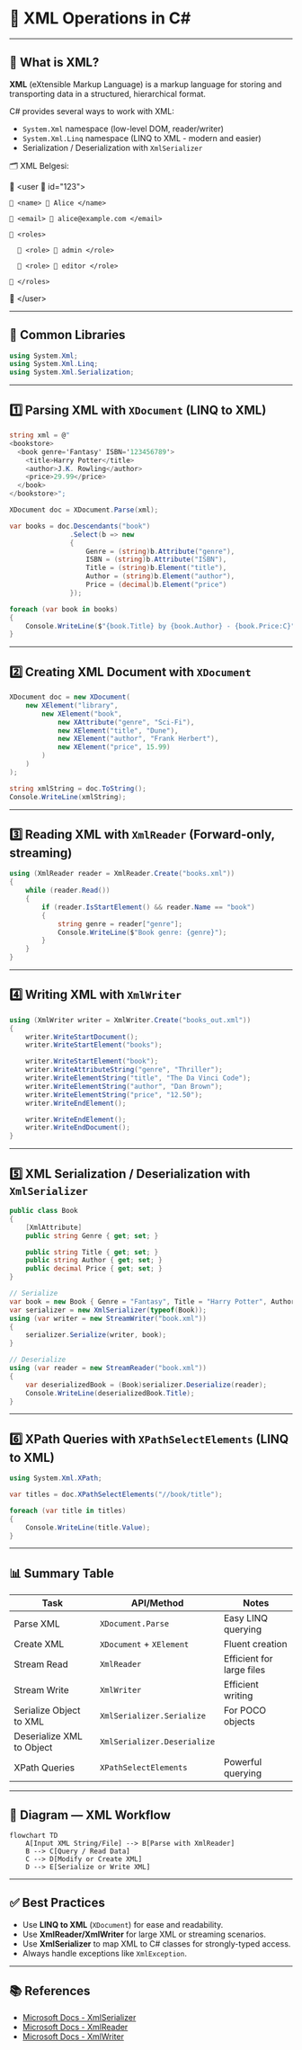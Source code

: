 # 📗 XML Operations in C#

---

## 📌 What is XML?

**XML** (eXtensible Markup Language) is a markup language for storing and transporting data in a structured, hierarchical format.

C# provides several ways to work with XML:

- `System.Xml` namespace (low-level DOM, reader/writer)
- `System.Xml.Linq` namespace (LINQ to XML - modern and easier)
- Serialization / Deserialization with `XmlSerializer`

🗂️ XML Belgesi:

  🔖 <user 🧷 id="123">

    🔖 <name> 📄 Alice </name>
  
    🔖 <email> 📄 alice@example.com </email>
  
    🔖 <roles>
  
      🔖 <role> 📄 admin </role>
    
      🔖 <role> 📄 editor </role>
    
    🔖 </roles>
  
  🔖 \</user\>


---

## 🔧 Common Libraries

```csharp
using System.Xml;
using System.Xml.Linq;
using System.Xml.Serialization;
```

---

## 1️⃣ Parsing XML with `XDocument` (LINQ to XML)

```csharp
string xml = @"
<bookstore>
  <book genre='Fantasy' ISBN='123456789'>
    <title>Harry Potter</title>
    <author>J.K. Rowling</author>
    <price>29.99</price>
  </book>
</bookstore>";

XDocument doc = XDocument.Parse(xml);

var books = doc.Descendants("book")
               .Select(b => new
               {
                   Genre = (string)b.Attribute("genre"),
                   ISBN = (string)b.Attribute("ISBN"),
                   Title = (string)b.Element("title"),
                   Author = (string)b.Element("author"),
                   Price = (decimal)b.Element("price")
               });

foreach (var book in books)
{
    Console.WriteLine($"{book.Title} by {book.Author} - {book.Price:C}");
}
```

---

## 2️⃣ Creating XML Document with `XDocument`

```csharp
XDocument doc = new XDocument(
    new XElement("library",
        new XElement("book",
            new XAttribute("genre", "Sci-Fi"),
            new XElement("title", "Dune"),
            new XElement("author", "Frank Herbert"),
            new XElement("price", 15.99)
        )
    )
);

string xmlString = doc.ToString();
Console.WriteLine(xmlString);
```

---

## 3️⃣ Reading XML with `XmlReader` (Forward-only, streaming)

```csharp
using (XmlReader reader = XmlReader.Create("books.xml"))
{
    while (reader.Read())
    {
        if (reader.IsStartElement() && reader.Name == "book")
        {
            string genre = reader["genre"];
            Console.WriteLine($"Book genre: {genre}");
        }
    }
}
```

---

## 4️⃣ Writing XML with `XmlWriter`

```csharp
using (XmlWriter writer = XmlWriter.Create("books_out.xml"))
{
    writer.WriteStartDocument();
    writer.WriteStartElement("books");

    writer.WriteStartElement("book");
    writer.WriteAttributeString("genre", "Thriller");
    writer.WriteElementString("title", "The Da Vinci Code");
    writer.WriteElementString("author", "Dan Brown");
    writer.WriteElementString("price", "12.50");
    writer.WriteEndElement();

    writer.WriteEndElement();
    writer.WriteEndDocument();
}
```

---

## 5️⃣ XML Serialization / Deserialization with `XmlSerializer`

```csharp
public class Book
{
    [XmlAttribute]
    public string Genre { get; set; }

    public string Title { get; set; }
    public string Author { get; set; }
    public decimal Price { get; set; }
}

// Serialize
var book = new Book { Genre = "Fantasy", Title = "Harry Potter", Author = "J.K. Rowling", Price = 29.99m };
var serializer = new XmlSerializer(typeof(Book));
using (var writer = new StreamWriter("book.xml"))
{
    serializer.Serialize(writer, book);
}

// Deserialize
using (var reader = new StreamReader("book.xml"))
{
    var deserializedBook = (Book)serializer.Deserialize(reader);
    Console.WriteLine(deserializedBook.Title);
}
```

---

## 6️⃣ XPath Queries with `XPathSelectElements` (LINQ to XML)

```csharp
using System.Xml.XPath;

var titles = doc.XPathSelectElements("//book/title");

foreach (var title in titles)
{
    Console.WriteLine(title.Value);
}
```

---

## 📊 Summary Table

| Task                      | API/Method                       | Notes                         |
|---------------------------|---------------------------------|-------------------------------|
| Parse XML                 | `XDocument.Parse`                | Easy LINQ querying             |
| Create XML                | `XDocument` + `XElement`         | Fluent creation                |
| Stream Read              | `XmlReader`                      | Efficient for large files      |
| Stream Write             | `XmlWriter`                      | Efficient writing              |
| Serialize Object to XML  | `XmlSerializer.Serialize`        | For POCO objects              |
| Deserialize XML to Object | `XmlSerializer.Deserialize`      |                              |
| XPath Queries             | `XPathSelectElements`             | Powerful querying              |

---

## 🧭 Diagram — XML Workflow

```mermaid
flowchart TD
    A[Input XML String/File] --> B[Parse with XmlReader]
    B --> C[Query / Read Data]
    C --> D[Modify or Create XML]
    D --> E[Serialize or Write XML]
```

---

## ✅ Best Practices

- Use **LINQ to XML** (`XDocument`) for ease and readability.
- Use **XmlReader/XmlWriter** for large XML or streaming scenarios.
- Use **XmlSerializer** to map XML to C# classes for strongly-typed access.
- Always handle exceptions like `XmlException`.

---

## 📚 References

- [Microsoft Docs - XmlSerializer](https://learn.microsoft.com/en-us/dotnet/api/system.xml.serialization.xmlserializer)
- [Microsoft Docs - XmlReader](https://learn.microsoft.com/en-us/dotnet/api/system.xml.xmlreader)
- [Microsoft Docs - XmlWriter](https://learn.microsoft.com/en-us/dotnet/api/system.xml.xmlwriter)
